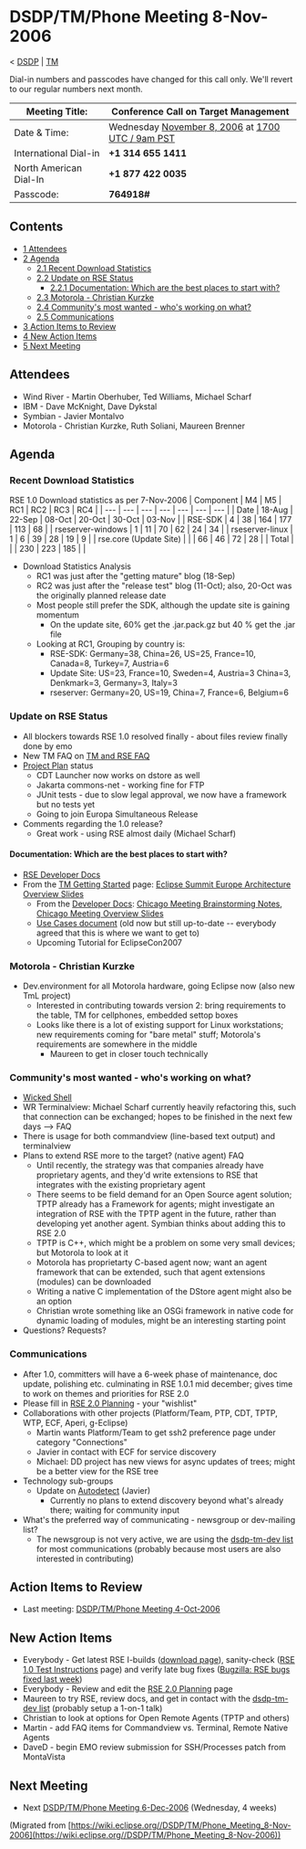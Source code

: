 

DSDP/TM/Phone Meeting 8-Nov-2006
================================

< [DSDP](https://wiki.eclipse.org/DSDP "DSDP")‎ | [TM](./TM "DSDP/TM")

Dial-in numbers and passcodes have changed for this call only. We'll revert to our regular numbers next month.

| Meeting Title: | **Conference Call on Target Management** |
| --- | --- |
| Date & Time: | Wednesday [November 8, 2006](./index.php?title=November_8,_2006&action=edit&redlink=1 "November 8, 2006 (page does not exist)") at [1700 UTC / 9am PST](http://www.timeanddate.com/worldclock/fixedtime.html?month=11&day=8&year=2006&hour=17&min=00&sec=0&p1=0) |
| International Dial-in | **+1 314 655 1411** |
| North American Dial-In | **+1 877 422 0035** |
| Passcode: | **764918#** |

Contents
--------

*   [1 Attendees](#Attendees)
*   [2 Agenda](#Agenda)
    *   [2.1 Recent Download Statistics](#Recent-Download-Statistics)
    *   [2.2 Update on RSE Status](#Update-on-RSE-Status)
        *   [2.2.1 Documentation: Which are the best places to start with?](#Documentation:-Which-are-the-best-places-to-start-with.3F)
    *   [2.3 Motorola - Christian Kurzke](#Motorola---Christian-Kurzke)
    *   [2.4 Community's most wanted - who's working on what?](#Community.27s-most-wanted---who.27s-working-on-what.3F)
    *   [2.5 Communications](#Communications)
*   [3 Action Items to Review](#Action-Items-to-Review)
*   [4 New Action Items](#New-Action-Items)
*   [5 Next Meeting](#Next-Meeting)

Attendees
---------

*   Wind River - Martin Oberhuber, Ted Williams, Michael Scharf
*   IBM - Dave McKnight, Dave Dykstal
*   Symbian - Javier Montalvo
*   Motorola - Christian Kurzke, Ruth Soliani, Maureen Brenner

Agenda
------

### Recent Download Statistics

RSE 1.0 Download statistics as per 7-Nov-2006
| Component | M4 | M5 | RC1 | RC2 | RC3 | RC4 |
| --- | --- | --- | --- | --- | --- | --- |
| Date | 18-Aug | 22-Sep | 08-Oct | 20-Oct | 30-Oct | 03-Nov |
| RSE-SDK | 4 | 38 | 164 | 177 | 113 | 68 |
| rseserver-windows | 1 | 11 | 70 | 62 | 24 | 34 |
| rseserver-linux | 1 | 6 | 39 | 28 | 19 | 9 |
| rse.core (Update Site) |  |  | 66 | 46 | 72 | 28 |
| Total |  |  | 230 | 223 | 185 |  |

*   Download Statistics Analysis
    *   RC1 was just after the "getting mature" blog (18-Sep)
    *   RC2 was just after the "release test" blog (11-Oct); also, 20-Oct was the originally planned release date
    *   Most people still prefer the SDK, although the update site is gaining momentum
        *   On the update site, 60% get the .jar.pack.gz but 40 % get the .jar file
    *   Looking at RC1, Grouping by country is:
        *   RSE-SDK: Germany=38, China=26, US=25, France=10, Canada=8, Turkey=7, Austria=6
        *   Update Site: US=23, France=10, Sweden=4, Austria=3 China=3, Denkmark=3, Germany=3, Italy=3
        *   rseserver: Germany=20, US=19, China=7, France=6, Belgium=6

### Update on RSE Status

*   All blockers towards RSE 1.0 resolved finally - about files review finally done by emo
*   New TM FAQ on [TM and RSE FAQ](./TM_and_RSE_FAQ "TM and RSE FAQ")
*   [Project Plan](https://www.eclipse.org/dsdp/tm/development/plan.php) status
    *   CDT Launcher now works on dstore as well
    *   Jakarta commons-net - working fine for FTP
    *   JUnit tests - due to slow legal approval, we now have a framework but no tests yet
    *   Going to join Europa Simultaneous Release
*   Comments regarding the 1.0 release?
    *   Great work - using RSE almost daily (Michael Scharf)

#### Documentation: Which are the best places to start with?

*   [RSE Developer Docs](http://dsdp.eclipse.org/help/latest/index.jsp?topic=/org.eclipse.rse.doc.isv/guide/rse_int.html)
*   From the [TM Getting Started](https://www.eclipse.org/dsdp/tm/tutorial/index.php) page: [Eclipse Summit Europe Architecture Overview Slides](https://www.eclipse.org/downloads/download.php?file=/dsdp/tm/presentations/2006-9-29_SummitEurope_TMOverview.pdf)
    *   From the [Developer Docs](https://www.eclipse.org/dsdp/tm/doc/index.php): [Chicago Meeting Brainstorming Notes](https://www.eclipse.org/dsdp/tm/meetingnotes/ff01_chicago/DSDPTM_Brainstorming_2005-10-14.htm), [Chicago Meeting Overview Slides](https://www.eclipse.org/dsdp/tm/meetingnotes/ff01_chicago/DSDPTM_Overview.ppt)
    *   [Use Cases document](https://www.eclipse.org/dsdp/tm/doc/DSDPTM_Use_Cases_v1.1c.pdf) (old now but still up-to-date -- everybody agreed that this is where we want to get to)
    *   Upcoming Tutorial for EclipseCon2007

### Motorola - Christian Kurzke

*   Dev.environment for all Motorola hardware, going Eclipse now (also new TmL project)
    *   Interested in contributing towards version 2: bring requirements to the table, TM for cellphones, embedded settop boxes
    *   Looks like there is a lot of existing support for Linux workstations; new requirements coming for "bare metal" stuff; Motorola's requirements are somewhere in the middle
        *   Maureen to get in closer touch technically

### Community's most wanted - who's working on what?

*   [Wicked Shell](http://eclipse-plugins.info/eclipse/plugin_details.jsp?id=1392)
*   WR Terminalview: Michael Scharf currently heavily refactoring this, such that connection can be exchanged; hopes to be finished in the next few days --> FAQ
*   There is usage for both commandview (line-based text output) and terminalview
*   Plans to extend RSE more to the target? (native agent) FAQ
    *   Until recently, the strategy was that companies already have proprietary agents, and they'd write extensions to RSE that integrates with the existing proprietary agent
    *   There seems to be field demand for an Open Source agent solution; TPTP already has a Framework for agents; might investigate an integration of RSE with the TPTP agent in the future, rather than developing yet another agent. Symbian thinks about adding this to RSE 2.0
    *   TPTP is C++, which might be a problem on some very small devices; but Motorola to look at it
    *   Motorola has proprietarty C-based agent now; want an agent framework that can be extended, such that agent extensions (modules) can be downloaded
    *   Writing a native C implementation of the DStore agent might also be an option
    *   Christian wrote something like an OSGi framework in native code for dynamic loading of modules, might be an interesting starting point
*   Questions? Requests?

### Communications

*   After 1.0, committers will have a 6-week phase of maintenance, doc update, polishing etc. culminating in RSE 1.0.1 mid december; gives time to work on themes and priorities for RSE 2.0
*   Please fill in [RSE 2.0 Planning](./RSE_2.0_Planning "RSE 2.0 Planning") \- your "wishlist"
*   Collaborations with other projects (Platform/Team, PTP, CDT, TPTP, WTP, ECF, Aperi, g-Eclipse)
    *   Martin wants Platform/Team to get ssh2 preference page under category "Connections"
    *   Javier in contact with ECF for service discovery
    *   Michael: DD project has new views for async updates of trees; might be a better view for the RSE tree
*   Technology sub-groups
    *   Update on [Autodetect](./Autodetect "DSDP/TM/Autodetect") (Javier)
        *   Currently no plans to extend discovery beyond what's already there; waiting for community input
*   What's the preferred way of communicating - newsgroup or dev-mailing list?
    *   The newsgroup is not very active, we are using the [dsdp-tm-dev list](https://dev.eclipse.org/mailman/listinfo/dsdp-tm-dev) for most communications (probably because most users are also interested in contributing)

Action Items to Review
----------------------

*   Last meeting: [DSDP/TM/Phone Meeting 4-Oct-2006](./Phone_Meeting_4-Oct-2006 "DSDP/TM/Phone Meeting 4-Oct-2006")

New Action Items
----------------

*   Everybody - Get latest RSE I-builds ([download page](http://download.eclipse.org/dsdp/tm/)), sanity-check ([RSE 1.0 Test Instructions](./RSE_1.0_Test_Instructions "RSE 1.0 Test Instructions") page) and verify late bug fixes ([Bugzilla: RSE bugs fixed last week](https://bugs.eclipse.org/bugs/buglist.cgi?query_format=advanced&classification=DSDP&product=Target+Management&bug_status=RESOLVED&resolution=FIXED&resolution=INVALID&resolution=WONTFIX&resolution=DUPLICATE&resolution=WORKSFORME&chfieldfrom=7d&chfieldto=Now&chfield=resolution&cmdtype=doit))
*   Everybody - Review and edit the [RSE 2.0 Planning](./RSE_2.0_Planning "RSE 2.0 Planning") page
*   Maureen to try RSE, review docs, and get in contact with the [dsdp-tm-dev list](https://dev.eclipse.org/mailman/listinfo/dsdp-tm-dev) (probably setup a 1-on-1 talk)
*   Christian to look at options for Open Remote Agents (TPTP and others)
*   Martin - add FAQ items for Commandview vs. Terminal, Remote Native Agents
*   DaveD - begin EMO review submission for SSH/Processes patch from MontaVista

Next Meeting
------------

*   Next [DSDP/TM/Phone Meeting 6-Dec-2006](./Phone_Meeting_6-Dec-2006 "DSDP/TM/Phone Meeting 6-Dec-2006") (Wednesday, 4 weeks)


(Migrated from [https://wiki.eclipse.org//DSDP/TM/Phone_Meeting_8-Nov-2006](https://wiki.eclipse.org//DSDP/TM/Phone_Meeting_8-Nov-2006))